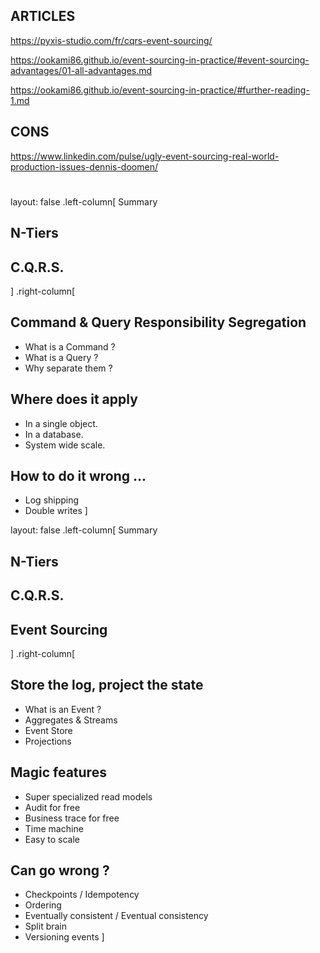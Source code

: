 

## ARTICLES 
https://pyxis-studio.com/fr/cqrs-event-sourcing/

https://ookami86.github.io/event-sourcing-in-practice/#event-sourcing-advantages/01-all-advantages.md

https://ookami86.github.io/event-sourcing-in-practice/#further-reading-1.md

## CONS

https://www.linkedin.com/pulse/ugly-event-sourcing-real-world-production-issues-dennis-doomen/























# 

layout: false
.left-column[
  Summary
  ## N-Tiers
  ## C.Q.R.S.
]
.right-column[
  ## Command & Query Responsibility Segregation
  - What is a Command ?
  - What is a Query ?
  - Why separate them ?
  

  ## Where does it apply
  - In a single object.
  - In a database.
  - System wide scale.


  ## How to do it wrong ...
  - Log shipping
  - Double writes
]



layout: false
.left-column[
  Summary
  ## N-Tiers
  ## C.Q.R.S.
  ## Event Sourcing
]
.right-column[
  ## Store the log, project the state
  - What is an Event ?
  - Aggregates & Streams
  - Event Store
  - Projections


  ## Magic features
  - Super specialized read models
  - Audit for free
  - Business trace for free
  - Time machine 
  - Easy to scale


  ## Can go wrong ?
  - Checkpoints / Idempotency
  - Ordering
  - Eventually consistent / Eventual consistency
  - Split brain
  - Versioning events
]

